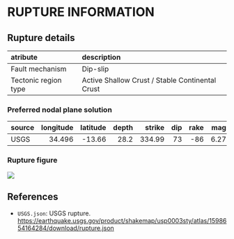 # RUPTURE INFORMATION
    
## Rupture details

| atribute             | description                                     |
|:---------------------|:------------------------------------------------|
| Fault mechanism      | Dip-slip                                        |
| Tectonic region type | Active Shallow Crust / Stable Continental Crust |

### Preferred nodal plane solution

| source   |   longitude |   latitude |   depth |   strike |   dip |   rake |   mag |
|:---------|------------:|-----------:|--------:|---------:|------:|-------:|------:|
| USGS     |      34.496 |     -13.66 |    28.2 |   334.99 |    73 |    -86 |  6.27 |

### Rupture figure

![](earthquake_ruptures.png)

## References

- `USGS.json`: USGS rupture. https://earthquake.usgs.gov/product/shakemap/usp0003sty/atlas/1598654164284/download/rupture.json